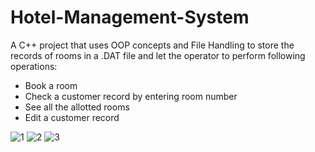 # Hotel-Management-System

A C++ project that uses OOP concepts and File Handling to store the records of rooms in a .DAT file and let the operator to perform following operations:
*  Book a room
*  Check a customer record by entering room number
*  See all the allotted rooms
*  Edit a customer record

![1](https://github.com/GTNITRO/Hotel-Management-System/assets/104550109/3f46935e-8e7d-4927-985f-7015d6fb1a7f)
![2](https://github.com/GTNITRO/Hotel-Management-System/assets/104550109/af71f0a1-4f96-4097-900a-b2eca8f67eea)
![3](https://github.com/GTNITRO/Hotel-Management-System/assets/104550109/218b21e5-622a-4542-9c99-31f139a04130)
